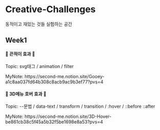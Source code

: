 # Creative-Challenges

동적이고 재밌는 것들 실험하는 공간

## Week1

<h4>🍯 끈적이 효과 🍯</h4>
<p>Topic: svg태그 / animation / filter </p>
<p>MyNote: https://second-me.notion.site/Gooey-a1c8aa037fd64b308c8acb9ac9b3ef77?pvs=4 </p>

<h4>🧩 3D메뉴 호버 효과 🧩</h4>
<p>Topic: --문법 / data-text / transform / transition / :hover / ::before ::after </p>
<p>MyNote: https://second-me.notion.site/3D-Hover-be861cb38c5f45a5b32f5be1698e8a53?pvs=4 </p>
